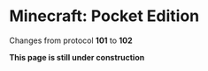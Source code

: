 # Minecraft: Pocket Edition

Changes from protocol **101** to **102**

__This page is still under construction__
